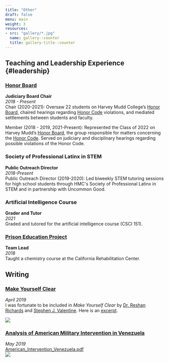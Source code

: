 ```yaml
---
title: "Other"
draft: false
menu: main
weight: 3
resources:
- src: "gallery/*.jpg"
  name: gallery-:counter
  title: gallery-title-:counter
---
```


## Teaching and Leadership Experience {#leadership}
<!-- ### [Harvey Mudd College](https://www.hmc.edu/)
*2018 - Present*  
[Honor Board](https://www.hmc.edu/ashmc/honor-code/) (Judiciary Board Chair), [Society of Professional Latinx in STEM](https://www.facebook.com/HarveyMuddSPLS/) (Public Outreach Director), CS151: Artificial Intelligence (Grader and Tutor), [Mudd's Amateur Rocketry Club](https://www.hmc.edu/ashmc/chartered-clubs/) (Treasurer, HPR Level 1 Certified), [Claremont Philosophers](https://www.facebook.com/groups/claremontphilosophers/). -->

### [Honor Board](https://www.hmc.edu/ashmc/honor-code/)
**Judiciary Board Chair**  
*2018 - Present*  
Chair (2020-2021): Oversaw 22 students on Harvey Mudd College’s [Honor Board](https://www.hmc.edu/ashmc/honor-code/), chaired hearings regarding [Honor Code](http://catalog.hmc.edu/content.php?catoid=9&navoid=342) violations, and mediated settlements between students and faculty.

Member (2018 - 2019, 2021-Present): Represented the Class of 2022 on Harvey Mudd’s [Honor Board](https://www.hmc.edu/ashmc/honor-code/), the group responsible for matters concerning the [Honor Code](http://catalog.hmc.edu/content.php?catoid=9&navoid=342). Served on judiciary and disciplinary hearings regarding possible violations of the Honor Code.

### Society of Professional Latinx in STEM
**Public Outreach Director**  
*2018-Present*  
Public Outreach Director (2019-2020): Led biweekly STEM tutoring sessions for high school students through HMC's Society of Professional Latinx in STEM and in partnership with Uncommon Good. 

### Artificial Intelligence Course
**Grader and Tutor**  
*2021*  
Graded and tutored for the artificial intelligence course (CSCI 151).

### [Prison Education Project](http://www.prisoneducationproject.org/index.html)
**Team Lead**  
*2018*  
Taught a chemistry course at the California Rehabilitation Center.

<!-- ## [Montclair Kimberley Academy](https://www.mka.org/)
*2014 - 2018*  
WeCode Organization (Founder and President), Varsity Math Team (Captain), Executive Committee (Chair), Peer Leader Program (Mentor), Varsity Soccer (Captain), Science Bowl (Member). -->

<!-- ## Outreach

### [Uncommon Good](https://uncommongood.org/)
**S Tutor**  
*2018 - May 2020*  
Led biweekly STEM tutoring sessions for high school students through [Uncommon Good](https://uncommongood.org/) and in partnership with Harvey Mudd College’s [Society of Professional Latinx in STEM](https://www.facebook.com/HarveyMuddSPLS/) (SPLS). Served as SPLS’s Public Outreach Director and coordinate the tutoring sessions with Uncommon Good. -->



<!-- ### [STEM Together](http://www.montclairlibrary.org/news-events/summer-coding-with-nico-espinosa-dice/)
**Founder and President**  
*2015 - 2018*  
Founded an organization with the mission of increasing the accessibility of STEM education by helping schools and organizations develop STEM programs. Taught multiple computer programming courses for the [Montclair Kimberley Academy](https://www.mka.org/academics/primary) elementary school with a team of five instructors and forty students enrolled per year, and a summer course for the [Montclair Public Library](https://montclairlibrary.org/) with four instructors and eighteen students enrolled. -->


<!-- ## Other -->

<!-- ### Impact Leadership Program
*2019 - Present*  
Cohort-based program focused on developing personal leadership skills aligned with values, strengths and ethics, with an emphasis on identity, consciousness, and well-being. -->

<!-- ### [Startup 101](http://startup101.mka.org/)
*2018*  
Startup 101 is an immersive "startup experience" centered on design thinking and entrepreneurship, led by [Dr. Reshan Richards](https://www.linkedin.com/in/reshan-richards-50782b12/). For four weeks, we focused on a particular problem, researching and experimenting with possible solutions, spoke to industry experts, and ultimately developed a solution that was pitched at the [May Term](https://www.mka.org/student-life/mayterm) Symposium in 2018.

More information about our team's Startup 101 experience is available [here](http://startup101.mka.org/blog-40). I discuss my [experience](https://books.google.com/books?id=a6iODwAAQBAJ&pg=PA82&lpg=PA82&dq=make+yourself+clear+nico+espinosa+dice&source=bl&ots=6cX6hF4ONa&sig=ACfU3U3qcoEjfHpikMfLmxz399e63e6L_Q&hl=en&sa=X&ved=2ahUKEwjYr_7s76ToAhW_lnIEHfgZA58Q6AEwAHoECAoQAQ#v=onepage&q=make%20yourself%20clear%20nico%20espinosa%20dice&f=false) throughout Startup 101 in [Make Yourself Clear](https://www.amazon.com/Make-Yourself-Clear-Understand-Everything/dp/111955859X), a book by Dr. Reshan Richards and [Stephen J. Valentine](https://www.linkedin.com/in/stephen-valentine-563bab77/).

Related Blogs: [Constructivist Toolkit](https://www.constructivisttoolkit.com/2019/explain-everything-2020-hope) (Richards) and [Refreshing Wednesday](https://refreshingwednesday.com) (Valentine). -->

## Writing
<!-- ### [Medium: @nico.espinosadice](https://medium.com/@nico.espinosadice)
 -->
<!-- ### [Medium](https://medium.com/@nico.espinosadice)
Username: [@nico.espinosadice](https://medium.com/@nico.espinosadice) -->

### [Make Yourself Clear](https://www.makeyourselfclear.xyz/)
<!-- **By [Dr. Reshan Richards](https://www.linkedin.com/in/reshan-richards-50782b12/) and [Stephen J. Valentine](https://www.linkedin.com/in/stephen-valentine-563bab77/)**   -->
*April 2019*  
I was fortunate to be included in *Make Yourself Clear* by [Dr. Reshan Richards](https://www.linkedin.com/in/reshan-richards-50782b12/) and [Stephen J. Valentine](https://www.linkedin.com/in/stephen-valentine-563bab77/). Here is an [excerpt](https://books.google.com/books?id=a6iODwAAQBAJ&pg=PA82&lpg=PA82&dq=make+yourself+clear+nico+espinosa+dice&source=bl&ots=6cX6hF4ONa&sig=ACfU3U3qcoEjfHpikMfLmxz399e63e6L_Q&hl=en&sa=X&ved=2ahUKEwjYr_7s76ToAhW_lnIEHfgZA58Q6AEwAHoECAoQAQ#v=onepage&q=make%20yourself%20clear%20nico%20espinosa%20dice&f=false).

[![](/img/makeyourselfclear.jpeg)](https://www.makeyourselfclear.xyz/)

<!-- "In *Make Yourself Clear*, educational experts and entrepreneurs Reshan Richards and Stephen J. Valentine explain the many parallels between teaching and business and offer companies, both large and small, concrete advice for building the teaching capacity of their salespeople, leaders, service professionals, and trainers." -->

<!-- An [excerpt](https://books.google.com/books?id=a6iODwAAQBAJ&pg=PA82&lpg=PA82&dq=make+yourself+clear+nico+espinosa+dice&source=bl&ots=6cX6hF4ONa&sig=ACfU3U3qcoEjfHpikMfLmxz399e63e6L_Q&hl=en&sa=X&ved=2ahUKEwjYr_7s76ToAhW_lnIEHfgZA58Q6AEwAHoECAoQAQ#v=onepage&q=make%20yourself%20clear%20nico%20espinosa%20dice&f=false) where I discuss [Startup 101](http://startup101.mka.org/), learning, and the process of idea generation. More information about our team's Startup 101 experience is available [here](http://startup101.mka.org/blog-40).  

Related Blogs: [Constructivist Toolkit](https://www.constructivisttoolkit.com/2019/explain-everything-2020-hope) (Richards) and [Refreshing Wednesday](https://refreshingwednesday.com) (Valentine). -->

### [Analysis of American Military Intervention in Venezuela](/img/American_Intervention_Venezuela.pdf)
*May 2019*  
[American_Intervention_Venezuela.pdf](/img/American_Intervention_Venezuela.pdf)  
[![](/img/American_Intervention_Cover.jpeg)](/img/American_Intervention_Venezuela.pdf)


<!-- ## Miscellaneous


- [Ethics in Technology](https://tsl.news/hmc-career-fair-ethics/)
*September 27, 2019*

- [Commencement Speech - Montclair Kimberley Academy](t9jP3OcC7I8?start=1926)
*June 12, 2018*   -->
<!-- {{< youtube "t9jP3OcC7I8?start=1926" >}} -->

<!-- [Summer Research Blog Post](https://hmc-summer.blogspot.com/2020/06/amistad-abductive-theory.html)
*June 25, 2020* -->

<!-- [Harvey Mudd College Honor Code](https://www.hmc.edu/ashmc/honor-code/)
*September 16, 2019* -->

<!-- [Montclair Kimberley Academy Fall 2018 Review Magazine](https://issuu.com/montclairkimberley/docs/mka_fall2018_final/28)
*October 16, 2018*

[Montclair Kimberley Academy Cum Laude Society](https://www.mka.org/cf_news/view.cfm?newsid=2181)
*June 11, 2018*

[Montclair Kimberley Academy Commencement Awards](https://resources.finalsite.net/images/v1528734782/montclair/gpwkpuuy9gvirqbflfuh/AwardsReleaseSeniors2018.pdf)
*May 30, 2018*

[Super Essex Conference Best Teammate Award](https://www.einnews.com/amp/pr_news/447646119/33-student-athletes-presented-2018-best-teammate-award-at-yogi-berra-museum-learning-center)
*May 18, 2018*

[Summer Coding with STEM Together](http://www.montclairlibrary.org/news-events/summer-coding-with-nico-espinosa-dice/)
*June 20, 2017*

[Montclair Kimberley Academy 3rd Place in Essex Math Contest](https://www.facebook.com/MontclairKimberley/posts/mka-came-in-3rd-place-overall-at-the-essex-county-math-league-that-was-held-at-c/10153532473951128/)
*May 18, 2018* -->

